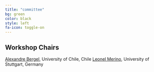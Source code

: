 ```yaml
---
title: "committee"
bg: green
color: black
style: left
fa-icon: toggle-on
---
```


## Workshop Chairs

[Alexandre Bergel](http://bergel.eu), University of Chile, Chile
[Leonel Merino](http://leonelmerino.github.io), University of Stuttgart, Germany